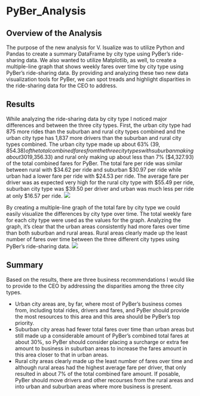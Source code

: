 # PyBer_Analysis

## Overview of the Analysis
The purpose of the new analysis for V. Isualize was to utilize Python and Pandas to create a summary DataFrame by city type using PyBer’s ride-sharing data.  We also wanted to utilize Matplotlib, as well, to create a multiple-line graph that shows weekly fares over time by city type using PyBer’s ride-sharing data.  By providing and analyzing these two new data visualization tools for PyBer, we can spot treads and highlight disparities in the ride-sharing data for the CEO to address.

## Results
While analyzing the ride-sharing data by city type I noticed major differences and between the three city types.  First, the urban city type had 875 more rides than the suburban and rural city types combined and the urban city type has 1,837 more drivers than the suburban and rural city types combined.  The urban city type made up about 63% ($39,854.38) of the total combined fares from the three city types with suburban making about 30% ($19,356.33) and rural only making up about less than 7% ($4,327.93) of the total combined fares for PyBer.  The total fare per ride was similar between rural with $34.62 per ride and suburban $30.97 per ride while urban had a lower fare per ride with $24.53 per ride.  The average fare per driver was as expected very high for the rural city type with $55.49 per ride, suburban city type was $39.50 per driver and urban was much less per ride at only $16.57 per ride.
![](analysis/PyBer_df_Summary)

By creating a multiple-line graph of the total fare by city type we could easily visualize the differences by city type over time.  The total weekly fare for each city type were used as the values for the graph.  Analyzing the graph, it’s clear that the urban areas consistently had more fares over time than both suburban and rural areas.  Rural areas clearly made up the least number of fares over time between the three different city types using PyBer’s ride-sharing data.
![](analysis/PyBer_Fare_Summary)

## Summary
Based on the results, there are three business recommendations I would like to provide to the CEO by addressing the disparities among the three city types.
- Urban city areas are, by far, where most of PyBer’s business comes from, including total rides, drivers and fares, and PyBer should provide the most resources to this area and this area should be PyBer’s top priority.
- Suburban city areas had fewer total fares over time than urban areas but still made up a considerable amount of PyBer’s combined total fares at about 30%, so PyBer should consider placing a surcharge or extra fee amount to business in suburban areas to increase the fares amount in this area closer to that in urban areas.
- Rural city areas clearly made up the least number of fares over time and although rural areas had the highest average fare per driver, that only resulted in about 7% of the total combined fare amount. If posable, PyBer should move drivers and other recourses from the rural areas and into urban and suburban areas where more business is present.
